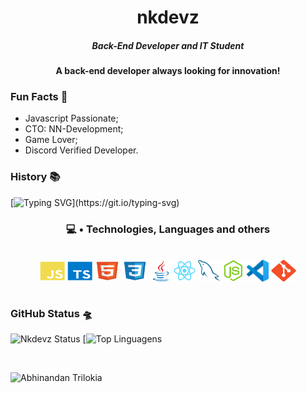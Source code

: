 <h1 align="center">nkdevz</h1>

<h5 align="center">Back-End Developer and IT Student</h5>
<h4 align="center">A back-end developer always looking for innovation!<h4/>

### Fun Facts 📁

- Javascript Passionate;
- CTO: NN-Development;
- Game Lover;
- Discord Verified Developer.

### History 📚

[![Typing SVG](https://readme-typing-svg.herokuapp.com?color=%23FFEFE5&lines=I+got+interested+in+programming+at+a+very+young+age%2C+starting+as+a+plugin+developer+within+the+Minecraft+game.+;Over+time+I+expanded+my+horizon+to+new+languages+%E2%80%8B%E2%80%8Band+technologies.)](https://git.io/typing-svg)

 <div align="center">

 ### 💻 • Technologies, Languages and others
 </div>

 </div>
<div align="center" valign="top"><br> 
  <img align="center" alt="Js" height="30" width="40" src="https://raw.githubusercontent.com/devicons/devicon/master/icons/javascript/javascript-plain.svg">
  <img align="center" alt="Js" height="30" width="40" src="https://raw.githubusercontent.com/devicons/devicon/master/icons/typescript/typescript-plain.svg">
  <img align="center" alt="HTML" height="30" width="40" src="https://raw.githubusercontent.com/devicons/devicon/master/icons/html5/html5-original.svg">
  <img align="center" alt="CSS" height="30" width="40" src="https://raw.githubusercontent.com/devicons/devicon/master/icons/css3/css3-original.svg">
  <img align="center" alt="java" height="35" width="35" src="https://raw.githubusercontent.com/devicons/devicon/master/icons/java/java-original.svg">
  <img align="center" alt="react" height="35" width="35" src="https://raw.githubusercontent.com/devicons/devicon/master/icons/react/react-original.svg">
  <img align="center" alt="mysql" height="35" width="35" src="https://raw.githubusercontent.com/devicons/devicon/master/icons/mysql/mysql-original.svg">
  <img align="center" alt="nodejs" height="35" width="35" src="https://raw.githubusercontent.com/devicons/devicon/master/icons/nodejs/nodejs-original.svg">
  <img align="center" alt="vscode" height="35" width="35" src="https://raw.githubusercontent.com/github/explore/80688e429a7d4ef2fca1e82350fe8e3517d3494d/topics/visual-studio-code/visual-studio-code.png">
  <img align="center" alt="git" height="35" width="40" src="https://github.com/devicons/devicon/blob/master/icons/git/git-original.svg">
</div><br>

### GitHub Status 🛸

![Nkdevz Status](https://github-readme-stats.vercel.app/api?username=nkdevz&show_icons=true)
[![Top Linguagens](https://github-readme-stats.vercel.app/api/top-langs/?username=nkdevz&la)

<br>
</p>

![Abhinandan Trilokia](https://raw.githubusercontent.com/Trilokia/Trilokia/379277808c61ef204768a61bbc5d25bc7798ccf1/bottom_header.svg)
<br>
</p>
